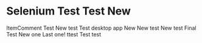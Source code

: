 # Selenium Test  Test New 
ItemComment Test New test 
Test desktop app New New test New test Final Test New one
Last one! 
ttest Test 
test
